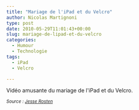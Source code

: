 ```yaml
---
title: "Mariage de l'iPad et du Velcro"
author: Nicolas Martignoni
type: post
date: 2010-05-29T11:01:43+00:00
slug: mariage-de-lipad-et-du-velcro
categories:
  - Humour
  - Technologie
tags:
  - iPad
  - Velcro

---
```

Vidéo amusante du mariage de l'iPad et du Velcro.

<div class="video-container">
</div>

<small><em>Source : <a href="http://jesserosten.com/2010/ipad-velcro">Jesse Rosten</a></em></small>